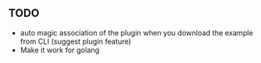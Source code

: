 ## TODO

* auto magic association of the plugin when you download the example from CLI (suggest plugin feature)
* Make it work for golang